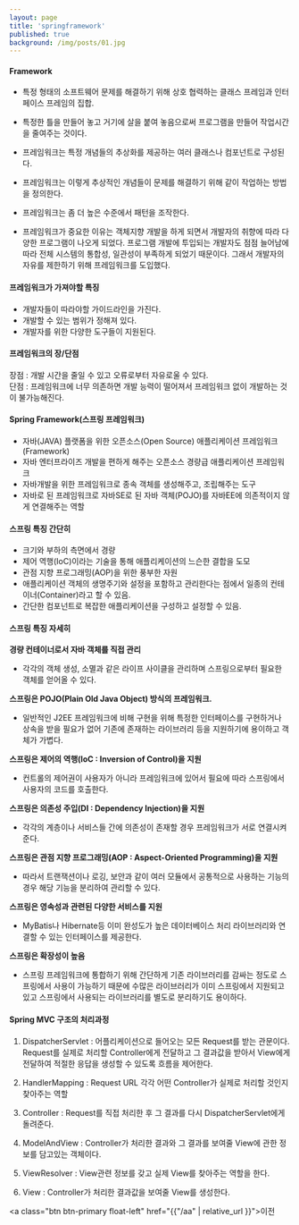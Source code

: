 ```yaml
---
layout: page
title: 'springframework'
published: true
background: /img/posts/01.jpg
---
```



#### Framework
- 특정 형태의 소프트웨어 문제를 해결하기 위해 상호 협력하는 클래스 프레임과 인터페이스 프레임의 집합.
- 특정한 틀을 만들어 놓고 거기에 살을 붙여 놓음으로써 프로그램을 만들어 작업시간을 줄여주는 것이다.
- 프레임워크는 특정 개념들의 추상화를 제공하는 여러 클래스나 컴포넌트로 구성된다.
- 프레임워크는 이렇게 추상적인 개념들이 문제를 해결하기 위해 같이 작업하는 방법을 정의한다.
- 프레임워크는 좀 더 높은 수준에서 패턴을 조작한다.   

- 프레임워크가 중요한 이유는 객체지향 개발을 하게 되면서 개발자의 취향에 따라 다양한 프로그램이 나오게 되었다. 프로그램 개발에 투입되는 개발자도 점점 늘어남에 따라 전체 시스템의 통합성, 일관성이 부족하게 되었기 때문이다. 그래서 개발자의 자유를 제한하기 위해 프레임워크를 도입했다.

#### 프레임워크가 가져야할 특징
- 개발자들이 따라야할 가이드라인을 가진다.
- 개발할 수 있는 범위가 정해져 있다.
- 개발자를 위한 다양한 도구들이 지원된다.

#### 프레임워크의 장/단점

장점 : 개발 시간을 줄일 수 있고 오류로부터 자유로울 수 있다.   
단점 : 프레임워크에 너무 의존하면 개발 능력이 떨어져서 프레임워크 없이 개발하는 것이 불가능해진다.

#### Spring Framework(스프링 프레임워크)
- 자바(JAVA) 플랫폼을 위한 오픈소스(Open Source) 애플리케이션 프레임워크(Framework)
- 자바 엔터프라이즈 개발을 편하게 해주는 오픈소스 경량급 애플리케이션 프레임워크
- 자바개발을 위한 프레임워크로 종속 객체를 생성해주고, 조립해주는 도구
- 자바로 된 프레임워크로 자바SE로 된 자바 객체(POJO)를 자바EE에 의존적이지 않게 연결해주는 역할

#### 스프링 특징 간단히
- 크기와 부하의 측면에서 경량
- 제어 역행(IoC)이라는 기술을 통해 애플리케이션의 느슨한 결합을 도모
- 관점 지향 프로그래밍(AOP)을 위한 풍부한 자원
- 애플리케이션 객체의 생명주기와 설정을 포함하고 관리한다는 점에서 일종의 컨테이너(Container)라고 할 수 있음.
- 간단한 컴포넌트로 복잡한 애플리케이션을 구성하고 설정할 수 있음.

#### 스프링 특징 자세히
**경량 컨테이너로서 자바 객체를 직접 관리**
- 각각의 객체 생성, 소멸과 같은 라이프 사이클을 관리하며 스프링으로부터 필요한 객체를 얻어올 수 있다.

**스프링은 POJO(Plain Old Java Object) 방식의 프레임워크.**
- 일반적인 J2EE 프레임워크에 비해 구현을 위해 특정한 인터페이스를 구현하거나 상속을 받을 필요가 없어 기존에 존재하는 라이브러리 등을 지원하기에 용이하고 객체가 가볍다.

**스프링은 제어의 역행(IoC : Inversion of Control)을 지원**
- 컨트롤의 제어권이 사용자가 아니라 프레임워크에 있어서 필요에 따라 스프링에서 사용자의 코드를 호출한다.

**스프링은 의존성 주입(DI : Dependency Injection)을 지원**
- 각각의 계층이나 서비스들 간에 의존성이 존재할 경우 프레임워크가 서로 연결시켜준다.

**스프링은 관점 지향 프로그래밍(AOP : Aspect-Oriented Programming)을 지원**
- 따라서 트랜잭션이나 로깅, 보안과 같이 여러 모듈에서 공통적으로 사용하는 기능의 경우 해당 기능을 분리하여 관리할 수 있다.

**스프링은 영속성과 관련된 다양한 서비스를 지원**
- MyBatis나 Hibernate등 이미 완성도가 높은 데이터베이스 처리 라이브러리와 연결할 수 있는 인터페이스를 제공한다.

**스프링은 확장성이 높음**
- 스프링 프레임워크에 통합하기 위해 간단하게 기존 라이브러리를 감싸는 정도로 스프링에서 사용이 가능하기 때문에 수많은 라이브러리가 이미 스프링에서 지원되고 있고 스프링에서 사용되는 라이브러리를 별도로 분리하기도 용이하다.

#### Spring MVC 구조의 처리과정
1. DispatcherServlet : 어플리케이션으로 들어오는 모든 Request를 받는 관문이다. Request를 실제로 처리할 Controller에게 전달하고 그 결과값을 받아서 View에게 전달하여 적절한 응답을 생성할 수 있도록 흐름을 제어한다.

2. HandlerMapping : Request URL 각각 어떤 Controller가 실제로 처리할 것인지 찾아주는 역할

3. Controller : Request를 직접 처리한 후 그 결과를 다시 DispatcherServlet에게 돌려준다.

4. ModelAndView : Controller가 처리한 결과와 그 결과를 보여줄 View에 관한 정보를 담고있는 객체이다.

5. ViewResolver : View관련 정보를 갖고 실제 View를 찾아주는 역할을 한다.

6. View : Controller가 처리한 결과값을 보여줄 View를 생성한다.


<a class="btn btn-primary float-left" href="{{"/aa" | relative_url }}">이전</a>
